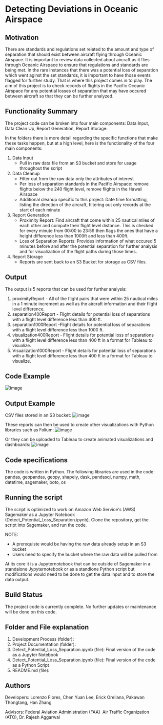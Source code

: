 # Detecting Deviations in Oceanic Airspace

## Motivation

There are standards and regulations set related to the amount and type of separation that should exist between aircraft flying through Oceanic Airspace. It is important to review data collected about aircraft as it flies through Oceanic Airspace to ensure that regulations and standards are being met. In the rare instances that there was a potential loss of separation which went aginst the set standards, it is important to have those events flagged for further study. That is where this project comes in to play. The aim of this project is to check records of flights in the Pacific Oceanic Airspace for any potential losses of separation that may have occured between aircraft so that they can be further analyzed. 

## Functionality Summary
The project code can be broken into four main components: Data Input, Data Clean Up, Report Generation, Report Storage.

In the folders there is more detail regarding the specific functions that make these tasks happen, but at a high level, here is the functionality of the four main components:
1. Data Input
    - Pull in raw data file from an S3 bucket and store for usage throughout the script
2. Data Cleanup 
    - Filter out from the raw data only the attributes of interest
    - Per loss of separation standards in the Pacific Airspace: remove flights below the 240 flight level, remove flights in the Hawaii Airspace
    - Additional cleanup specific to this project: Date time formatting, listing the direction of the aircraft, filtering out only records at the start of each minute
3. Report Generation
    - Proximity Report: Find aircraft that come within 25 nautical miles of each other and compute their flight level distance. This is checked for every minute from 00:00 to 23:59 then flags the ones that have a height difference less than 1000ft and less than 400ft. 
    - Loss of Separation Reports: Provides information of what occured 5 minutes before and after the potential separation for further analysis and for visualization of the flight paths during those times. 
4. Report Storage
    - Reports are sent back to an S3 Bucket for storage as CSV files. 

## Output
The output is 5 reports that can be used for further analysis:
1. proximityReport - All of the flight pairs that were within 25 nautical miles in a 1 minute increment as well as the aircraft information and their flight level difference.
2. separation400Report - Flight details for potential loss of separations with a flight level difference less than 400 ft. 
3. separation1000Report -Flight details for potential loss of separations with a flight level difference less than 1000 ft. 
4. visualization400Report - Flight details for potential loss of separations with a flight level difference less than 400 ft in a format for Tableau to visualize. 
5. Visualization1000Report - Flight details for potential loss of separations with a flight level difference less than 400 ft in a format for Tableau to visualize.

## Code Example
![image](https://user-images.githubusercontent.com/72180165/183317270-1f4e5462-5d8d-48ae-a8c8-7afd63071f18.png)

## Output Example
CSV files stored in an S3 bucket:
![image](https://user-images.githubusercontent.com/72180165/183317318-692f2e78-7704-400a-87fd-a462f25af5cc.png)

These reports can then be used to create other visualizations with Python libraries such as Folium:
![image](https://user-images.githubusercontent.com/72180165/183317411-aba92680-61eb-45d4-8a70-8844bc0a062e.png)

Or they can be uploaded to Tableau to create animated visualizations and dashboards:
![image](https://user-images.githubusercontent.com/72180165/183317458-89f38358-0244-4286-911b-75f8a09dd9f2.png)


## Code specifications
The code is written in Python. The following libraries are used in the code: pandas, geopandas, geopy, shapely, dask, pandasql, numpy, math, datetime, sagemaker, boto, os

## Running the script
The script is optimized to work on Amazon Web Service's (AWS) Sagemaker as a Jupyter Notebook (Detect_Potential_Loss_Separation.ipynb). Clone the repository, get the script into Sagemaker, and run the code. 

NOTE: 
  - A prerequiste would be having the raw data already setup in an S3 bucket
  - Users need to specify the bucket where the raw data will be pulled from

At its core it is a Jupyternotebook that can be outside of Sagemaker in a standalone Jypyternotebook or as a standlone Python script but modifications would need to be done to get the data input and to store the data output. 

## Build Status
The project code is currently complete. No further updates or maintenance will be done on this code. 

## Folder and File explanation
1. Development Process (folder):
2. Project Documentation (folder):
4. Detect_Potential_Loss_Separation.ipynb (file): Final version of the code as a Jupyter Notebook
5. Detect_Potential_Loss_Separation.ipynb (file): Final version of the code as a Python Script
3. README.md (file): 

## Authors 
Developers: Lorenzo Flores, Chen Yuan Lee, Erick Orellana, Pakawan Thongtang, Han Zhang

Advisors: Federal Aviation Administration (FAA)  Air Traffic Organization (ATO), Dr. Rajesh Aggarwal
